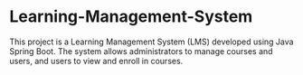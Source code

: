 # Learning-Management-System
This project is a Learning Management System (LMS) developed using Java Spring Boot. The system allows administrators to manage courses and users, and users to view and enroll in courses.
